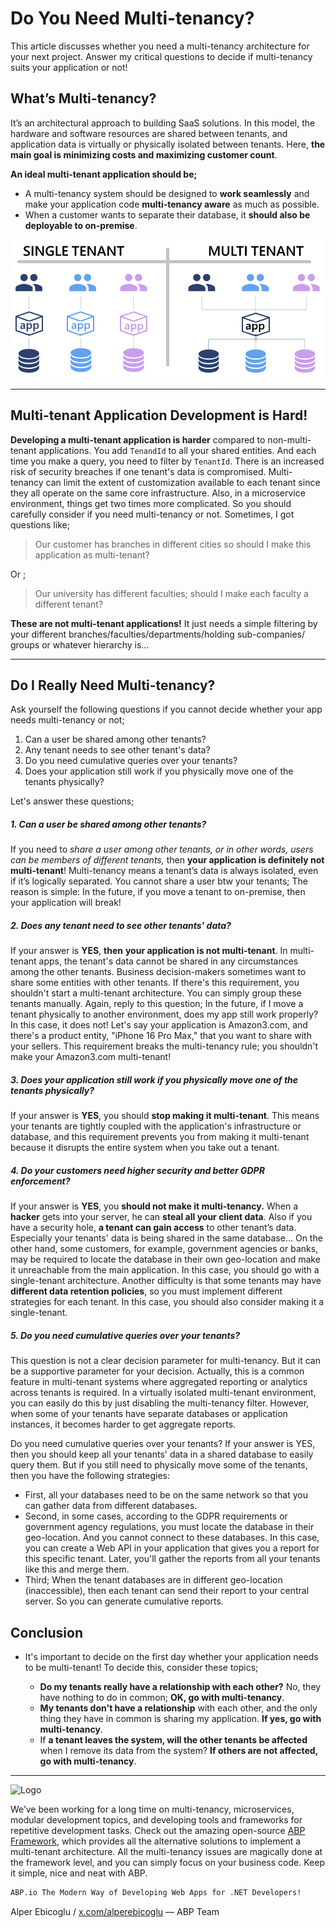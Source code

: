 # Do You Need Multi-tenancy?

This article discusses whether you need a multi-tenancy architecture for your next project. Answer my critical questions to decide if multi-tenancy suits your application or not!

## What’s Multi-tenancy?

It’s an architectural approach to building SaaS solutions. In this model, the hardware and software resources are shared between tenants, and application data is virtually or physically isolated between tenants. Here, **the main goal is minimizing costs and maximizing customer count**.

**An ideal multi-tenant application should be;**

- A multi-tenancy system should be designed to **work seamlessly** and make your application code **multi-tenancy aware** as much as possible.
- When a customer wants to separate their database, it **should also be deployable to on-premise**.


![Tenancy Schema](tenancy-schema.png)


---



## Multi-tenant Application Development is Hard!

**Developing a multi-tenant application is harder** compared to non-multi-tenant applications. You add `TenandId` to all your shared entities. And each time you make a query, you need to filter by `TenantId`. There is an increased risk of security breaches if one tenant's data is compromised.  Multi-tenancy can limit the extent of customization available to each tenant since they all operate on the same core infrastructure. Also, in a microservice environment, things get two times more complicated. So you should carefully consider if you need multi-tenancy or not. Sometimes, I got questions like;

>  Our customer has branches in different cities so should I make this application as multi-tenant?

Or ;

> Our university has different faculties; should I make each faculty a different tenant?



**These are not multi-tenant applications!** It just needs a simple filtering by your different branches/faculties/departments/holding sub-companies/ groups or whatever hierarchy is…

---



## Do I Really Need Multi-tenancy?

Ask yourself the following questions if you cannot decide whether your app needs multi-tenancy or not;

1. Can a user be shared among other tenants?
2. Any tenant needs to see other tenant's data?
3. Do you need cumulative queries over your tenants?
4. Does your application still work if you physically move one of the tenants physically?



Let's answer these questions;



##### 1. Can a user be shared among other tenants?

If you need to *share a user among other tenants, or in other words, users can be members of different tenants,* then **your application is definitely not multi-tenant**! Multi-tenancy means a tenant’s data is always isolated, even if it’s logically separated. You cannot share a user btw your tenants; The reason is simple: In the future, if you move a tenant to on-premise, then your application will break!



##### 2. Does any tenant need to see other tenants' data?

If your answer is **YES**, **then** **your application is not multi-tenant**. In multi-tenant apps, the tenant's data cannot be shared in any circumstances among the other tenants. Business decision-makers sometimes want to share some entities with other tenants. If there's this requirement, you shouldn't start a multi-tenant architecture. You can simply group these tenants manually. Again, reply to this question; In the future, if I move a tenant physically to another environment, does my app still work properly? In this case, it does not! Let's say your application is Amazon3.com, and there's a product entity, "iPhone 16 Pro Max," that you want to share with your sellers. This requirement breaks the multi-tenancy rule; you shouldn't make your Amazon3.com multi-tenant!



##### 3. Does your application still work if you physically move one of the tenants physically?

If your answer is **YES**, you should **stop making it multi-tenant**. This means your tenants are tightly coupled with the application's infrastructure or database, and this requirement prevents you from making it multi-tenant because it disrupts the entire system when you take out a tenant.




##### 4. Do your customers need higher security and better GDPR enforcement?

If your answer is **YES**, you **should not make it multi-tenancy.**  When a **hacker** gets into your server, he can **steal all your client data**. Also if you have a security hole, **a tenant can gain access** to other tenant’s data. Especially your tenants' data is being shared in the same database... On the other hand, some customers, for example, government agencies or banks, may be required to locate the database in their own geo-location and make it unreachable from the main application. In this case, you should go with a single-tenant architecture. Another difficulty is that some tenants may have **different data retention policies**, so you must implement different strategies for each tenant. In this case, you should also consider making it a single-tenant.



##### 5. Do you need cumulative queries over your tenants?

This question is not a clear decision parameter for multi-tenancy. But it can be a supportive parameter for your decision. Actually, this is a common feature in multi-tenant systems where aggregated reporting or analytics across tenants is required. In a virtually isolated multi-tenant environment, you can easily do this by just disabling the multi-tenancy filter. However, when some of your tenants have separate databases or application instances, it becomes harder to get aggregate reports.

Do you need cumulative queries over your tenants? If your answer is YES, then you should keep all your tenants' data in a shared database to easily query them. But if you still need to physically move some of the tenants, then you have the following strategies:

* First, all your databases need to be on the same network so that you can gather data from different databases.
* Second, in some cases, according to the GDPR requirements or government agency regulations, you must locate the database in their geo-location. And you cannot connect to these databases. In this case, you can create a Web API in your application that gives you a report for this specific tenant. Later, you'll gather the reports from all your tenants like this and merge them.
* Third; When the tenant databases are in different geo-location (inaccessible), then each tenant can send their report to your central server. So you can generate cumulative reports.



## Conclusion

- It's important to decide on the first day whether your application needs to be multi-tenant! To decide this, consider these topics; 

  - **Do my tenants really have a relationship with each other?** No, they have nothing to do in common; **OK, go with multi-tenancy**. 
  - **My tenants don't have a relationship** with each other, and the only thing they have in common is sharing my application. **If yes, go with multi-tenancy**. 
  - If **a tenant leaves the system, will the other tenants be affected** when I remove its data from the system? **If others are not affected, go with multi-tenancy**.



---



![Logo](https://abp.io/assets/platform/img/logos/logo-abp-dark.svg)

We’ve been working for a long time on multi-tenancy, microservices, modular development topics, and developing tools and frameworks for repetitive development tasks. Check out the amazing open-source [ABP Framework](https://github.com/abpframework/abp), which provides all the alternative solutions to implement a multi-tenant architecture. All the multi-tenancy issues are magically done at the framework level, and you can simply focus on your business code. Keep it simple, nice and neat with ABP.


```bash
ABP.io The Modern Way of Developing Web Apps for .NET Developers!
```

 

Alper Ebicoglu / [x.com/alperebicoglu](https://x.com/alperebicoglu)
— ABP Team